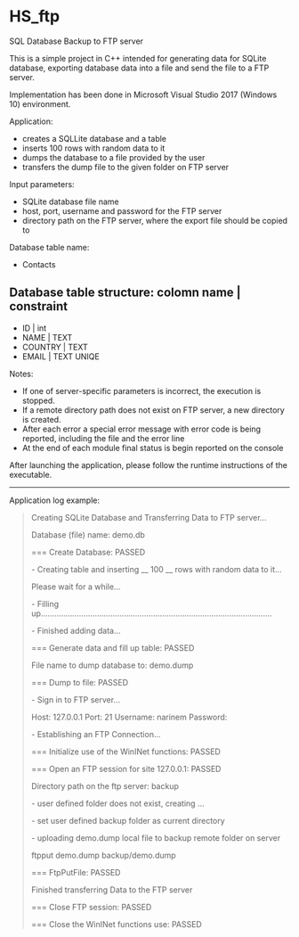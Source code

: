 # HS_ftp
SQL Database Backup to FTP server

This is a simple project in C++ intended for generating data for SQLite database, exporting database data into a file and send the file to a FTP server.

Implementation has been done in Microsoft Visual Studio 2017 (Windows 10) environment.

Application:
- creates a SQLLite database and a table
- inserts 100 rows with random data to it
- dumps the database to a file provided by the user
- transfers the dump file to the given folder on FTP server

Input parameters:
- SQLite database file name
- host, port, username and password for the FTP server
- directory path on the FTP server, where the export file should be copied to

Database table name:
- Contacts

Database table structure:
colomn name    | constraint 
----------------------------
- ID           | int
- NAME	       | TEXT
- COUNTRY      | TEXT
- EMAIL        | TEXT UNIQE


Notes:
- If one of server-specific parameters is incorrect, the execution is stopped.
- If a remote directory path does not exist on FTP server, a new directory is created.
- After each error a special error message with error code is being reported, including the file and the error line 
- At the end of each module final status is begin reported on the console

After launching the application, please follow the runtime instructions of the executable.

---------------------------------------------------------------------------------------------------------------------------------
Application log example:

>Creating SQLite Database and Transferring Data to FTP server...
>
>
>Database (file) name: demo.db
>
>=== Create Database: PASSED
>
>\- Creating table and inserting __ 100 __ rows with random data to it...
>
>   Please wait for a while...
>
>\- Filling up.......................................................................................................
>
>\- Finished adding data...
>
>=== Generate data and fill up table: PASSED
>
>File name to dump database to: demo.dump
>
>=== Dump to file: PASSED
>
>\- Sign in to FTP server...
>
>Host: 127.0.0.1
>Port: 21
>Username: narinem
>Password:
>
>\- Establishing an FTP Connection...
>
>=== Initialize use of the WinINet functions: PASSED
>
>=== Open an FTP session for site 127.0.0.1: PASSED
>
>
>Directory path on the ftp server: backup
>
>\- user defined folder does not exist, creating ...
>
>\- set user defined backup folder as current directory
>
>\- uploading demo.dump local file to backup remote folder on server
>
>  ftpput demo.dump backup/demo.dump
>
>=== FtpPutFile: PASSED
>
>
>Finished transferring Data to the FTP server
>
>=== Close FTP session: PASSED
>
>=== Close the WinINet functions use: PASSED
>

